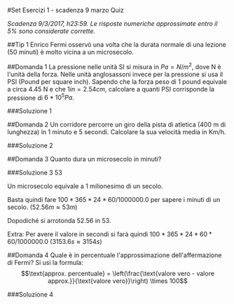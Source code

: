 #Set Esercizi 1 - scadenza 9 marzo Quiz

_Scadenza 9/3/2017, h23:59. Le risposte numeriche approssimate entro il 5% sono considerate corrette._


##Tip 1
Enrico Fermi osservò una volta che la durata normale di una lezione (50 minuti) è molto vicina a un microsecolo.


##Domanda 1
La pressione nelle unità SI si misura in $Pa=N/m^2$, dove N è l'unità della forza.
Nelle unità anglosassoni invece per la pressione si usa il PSI (Pound per square inch).
Sapendo che la forza peso di 1 pound equivale a circa 4.45 N e che $1in = 2.54 cm$, calcolare a quanti PSI corrisponde la pressione di $6*10^5Pa$.

###Soluzione 1


##Domanda 2
Un corridore percorre un giro della pista di atletica (400 m di lunghezza) in 1 minuto e 5 secondi.
Calcolare la sua velocità media in Km/h.

###Soluzione 2


##Domanda 3
Quanto dura un microsecolo in minuti?

###Soluzione 3
53

Un microsecolo equivale a 1 milionesimo di un secolo.

Basta quindi fare $100*365*24*60/1000000.0$ per sapere i minuti di un secolo. ($52.56m \approx 53m$)

Dopodiché si arrotonda 52.56 in 53.

Extra:
Per avere il valore in secondi si farà quindi $100*365*24*60*60/1000000.0$ ($3153.6s \approx 3154s$)


##Domanda 4
Quale è in percentuale l'approssimazione dell'affermazione di Fermi?
Si usi la formula:
$$\text{approx. percentuale} = \left(\frac{\text{valore vero - valore approx.}}{\text{valore vero}}\right) \times 100$$

###Soluzione 4
